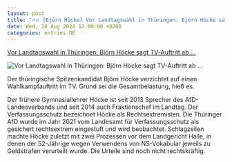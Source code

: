 ```yaml
---
layout: post
title: "🔥🔥 [Björn Höcke] Vor Landtagswahl in Thüringen: Björn Höcke sagt TV-Auftritt ab ..."
date: Wed, 28 Aug 2024 12:00:00 +0200
categories: entries DE
---
```

[Vor Landtagswahl in Thüringen: Björn Höcke sagt TV-Auftritt ab ...](https://www.spiegel.de/politik/deutschland/bjoern-hoecke-afd-politiker-zieht-sich-voruebergehend-aus-wahlkampf-zurueck-a-f18484ab-e1ee-4edd-b935-646570930d49)

![Vor Landtagswahl in Thüringen: Björn Höcke sagt TV-Auftritt ab ...](https://cdn.prod.www.spiegel.de/images/cf599af6-d03d-49dd-b2ab-856706bfcf26_w1200_r1.778_fpx59_fpy43.jpg)

Der thüringische Spitzenkandidat Björn Höcke verzichtet auf einen Wahlkampfauftritt im TV. Grund sei die Gesamtbelastung, hieß es.

Der frühere Gymnasiallehrer Höcke ist seit 2013 Sprecher des AfD-Landesverbands und seit 2014 auch Fraktionschef im Landtag. Der Verfassungsschutz bezeichnet Höcke als Rechtsextremisten. Die Thüringer AfD wurde im Jahr 2021 vom Landesamt für Verfassungsschutz als gesichert rechtsextrem eingestuft und wird beobachtet. Schlagzeilen machte Höcke zuletzt mit zwei Prozessen vor dem Landgericht Halle, in denen der 52-Jährige wegen Verwendens von NS-Vokabular jeweils zu Geldstrafen verurteilt wurde. Die Urteile sind noch nicht rechtskräftig.

